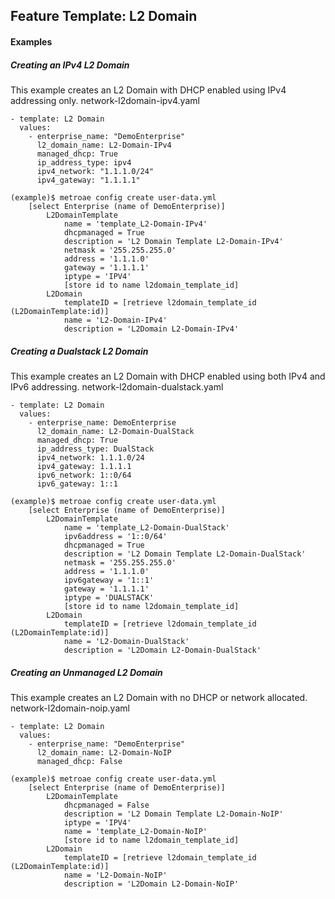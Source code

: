 ## Feature Template: L2 Domain
#### Examples

##### Creating an IPv4 L2 Domain
This example creates an L2 Domain with DHCP enabled using IPv4 addressing only.  network-l2domain-ipv4.yaml
```
- template: L2 Domain
  values:
    - enterprise_name: "DemoEnterprise"
      l2_domain_name: L2-Domain-IPv4
      managed_dhcp: True
      ip_address_type: ipv4
      ipv4_network: "1.1.1.0/24"
      ipv4_gateway: "1.1.1.1"

```
```
(example)$ metroae config create user-data.yml
    [select Enterprise (name of DemoEnterprise)]
        L2DomainTemplate
            name = 'template_L2-Domain-IPv4'
            dhcpmanaged = True
            description = 'L2 Domain Template L2-Domain-IPv4'
            netmask = '255.255.255.0'
            address = '1.1.1.0'
            gateway = '1.1.1.1'
            iptype = 'IPV4'
            [store id to name l2domain_template_id]
        L2Domain
            templateID = [retrieve l2domain_template_id (L2DomainTemplate:id)]
            name = 'L2-Domain-IPv4'
            description = 'L2Domain L2-Domain-IPv4'

```

##### Creating a Dualstack L2 Domain
This example creates an L2 Domain with DHCP enabled using both IPv4 and IPv6 addressing.  network-l2domain-dualstack.yaml
```
- template: L2 Domain
  values:
    - enterprise_name: DemoEnterprise
      l2_domain_name: L2-Domain-DualStack
      managed_dhcp: True
      ip_address_type: DualStack
      ipv4_network: 1.1.1.0/24
      ipv4_gateway: 1.1.1.1
      ipv6_network: 1::0/64
      ipv6_gateway: 1::1

```
```
(example)$ metroae config create user-data.yml
    [select Enterprise (name of DemoEnterprise)]
        L2DomainTemplate
            name = 'template_L2-Domain-DualStack'
            ipv6address = '1::0/64'
            dhcpmanaged = True
            description = 'L2 Domain Template L2-Domain-DualStack'
            netmask = '255.255.255.0'
            address = '1.1.1.0'
            ipv6gateway = '1::1'
            gateway = '1.1.1.1'
            iptype = 'DUALSTACK'
            [store id to name l2domain_template_id]
        L2Domain
            templateID = [retrieve l2domain_template_id (L2DomainTemplate:id)]
            name = 'L2-Domain-DualStack'
            description = 'L2Domain L2-Domain-DualStack'

```

##### Creating an Unmanaged L2 Domain
This example creates an L2 Domain with no DHCP or network allocated.  network-l2domain-noip.yaml
```
- template: L2 Domain
  values:
    - enterprise_name: "DemoEnterprise"
      l2_domain_name: L2-Domain-NoIP
      managed_dhcp: False

```
```
(example)$ metroae config create user-data.yml
    [select Enterprise (name of DemoEnterprise)]
        L2DomainTemplate
            dhcpmanaged = False
            description = 'L2 Domain Template L2-Domain-NoIP'
            iptype = 'IPV4'
            name = 'template_L2-Domain-NoIP'
            [store id to name l2domain_template_id]
        L2Domain
            templateID = [retrieve l2domain_template_id (L2DomainTemplate:id)]
            name = 'L2-Domain-NoIP'
            description = 'L2Domain L2-Domain-NoIP'

```
